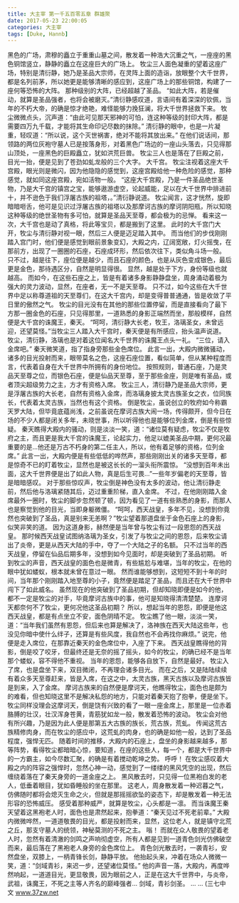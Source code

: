 ```yaml
---
title: 大主宰 第一千五百零五章 群雄聚
date: 2017-05-23 22:00:05
categories: 大主宰
tags: [Duke, Hannb]
---
```


黑色的广场，肃穆的矗立于重重山墓之间，散发着一种浩大沉重之气，一座座的黑色铜馆竖立，静静的矗立在这座巨大的广场上。
牧尘三人面色凝重的望着这座广场，特别是清衍静，她乃是圣品大宗师，在灵阵上面的造诣，放眼整个大千世界，都是名列前茅，所以她更是能够清晰的感应到，这座广场上的那些铜馆，构建了一座何等恐怖的大阵。
那种级别的大阵，已经超越了圣品。
“如此大阵，若是催动，就算是圣品强者，也将会被磨灭。”清衍静感叹道，言语间有着深深的钦佩，当年的不朽大帝，的确是惊才绝艳，难怪能够力挽狂澜，将大千世界拯救下来。
牧尘微微点头，沉声道：“由此可见那天邪神的可怕，连这种等级的封印大阵，都是需要四万九千载，才能将其生命印记尽数的抹除。”
清衍静的眼中，也是一片凝重，轻叹道：“所以说，这个灭世祸害，绝对不能将其放出来。”
在他们说话间，那领路的两位灰袍守墓人已是按落身形，对着黑色广场边的一座山头落去，只见得那山顶处，一座黑色的巨殿矗立，犹如洪荒巨兽。
牧尘三人也是落在了巨殿之前，目光一抬，便是见到了苍劲如虬龙般的三个大字。
大千宫。
牧尘注视着这座大千宫殿，眼光则是微闪，因为他隐隐的感觉到，这座宫殿给他一种危险的感觉，那种感觉，就如同这座宫殿，宛如活物一般。
“这座大千宫殿，乃是一件圣品绝世圣物，乃是大千宫的镇宫之宝，能够遨游虚空，论起威能，足以在大千世界中排进前十，并不逊色于我们浮屠古族的祖塔，。”清衍静说道。
牧尘闻言，这才恍然，旋即暗暗咂舌，他可是见识过浮屠古族的祖塔以及那摩诃古族的摩诃阴阳瓶，所以知晓这种等级的绝世圣物有多可怕，就算是圣品天至尊，都会极为的忌惮。
看来这一次，大千宫也是动了真格，将此等宝贝，都是搬到了这里。
此时的大千宫门大开，牧尘与清衍静对视一眼，然后三人便是迈足踏入其中。
而当他们的步伐刚刚踏入宫门时，他们便是感觉到眼前景象变幻，大殿之内，辽阔宽敞，灯火摇曳，在那前方，出现了一圈圈的石座，石座成环形，然后依次往下，类似角斗场一般。
只不过，越是往下，座位便是越少，而且石座的颜色，也是从灰色变成银色，最后更是金色，那待遇区分，自然是明显得很。
显然，越是处于下方，身份等级也就越高。
而如今，在这些石座之上，皆是有着诸多身影静静盘坐，周身涌动着极为强大的灵力波动，显然，在座者，无一不是天至尊。
只不过，如今这些在大千世界中足以称尊道祖的天至尊们，在这大千宫内，却是变得普普通通，皆是收敛了平日里的傲然之气。
牧尘的目光没有在其他的那些位置停留，而是直接看向了最下方那一圈金色的石座，只见得那里，一道熟悉的身影正端然而坐，那般模样，自然便是大千宫的诛魔王，秦天。
“呵呵，清衍静大长老，牧王，洛璃圣女，未曾远迎，还望莫怪。”当牧尘三人踏入大千宫时，秦天便是有所感应，抬头温声说道。
牧尘，清衍静，洛璃也是对着这位闻名大千世界的诛魔王点头一礼。
“三位，请入金席吧。”
秦天微笑道，指了指身旁那些金色席位。
此言一出，大殿内微微骚动，诸多的目光投射而来，眼带莫名之色，这座石座位置，看似简单，但从某种程度而言，代表着自身在大千世界中所拥有的身份地位。
按照规则，普通石座，乃是灵品天至尊之位，而银色石座，便是仙品天至尊，至于那些金座，则是唯有圣品，或者顶尖超级势力之主，方才有资格入席。
牧尘三人，清衍静乃是圣品大宗师，更是浮屠古族的大长老，自然有资格入金席，而洛璃身披太灵古族圣女之衣，位同族长，代表着太灵古族，当然也有这个资格。
倒是牧尘，虽说创立的牧府如今称霸天罗大陆，但毕竟底蕴尚浅，之前虽说在摩诃古族大闹一场，传得颇开，但今日在场的不少人都是闭关多年，未晓世事，所以听得他也是能够位列金席，倒是有些惊疑。
秦天瞧得大殿内的骚动，则是淡淡一笑，道：“诸位莫有疑虑，牧尘不仅是牧府之主，而且更是我大千宫的诛魔王，论起实力，他足以媲美圣品中期，更何况最重要的是...他还是万古不朽身的第二任主人，所以，他有着足够的资格，位列金席。”
此言一出，大殿内便是有些低低的哗然声，那些刚刚出关的诸多天至尊，都是惊奇不已的盯着牧尘，显然也是被这长长的一溜头衔所震惊。
“没想到百年未出面，这大千世界便是出了如此人物，真是后生可畏...”一些年岁偏老的天至尊，皆是暗暗感叹。
对于那些惊叹声，牧尘倒是神色没有太多的波动，他让清衍静走前，然后他与洛璃紧随其后，迈过重重阶梯，直入金席。
不过，在他刚刚踏入金席最外一圈时，牧尘的脚步忽然顿了顿，因为看见了一道有些熟悉的身影，而那人也是察觉到他的目光，当即身躯微僵。
“呵呵，西天战皇，多年不见，没想到你竟然也突破到了圣品，真是别来无恙啊？”牧尘望着那道盘坐于金色石座上的身影，似笑非笑的道。
因为这道身影，赫然便是当年曾与牧尘有过一段恩怨的西天战皇。
那时候西天战皇试图纳洛璃为圣女，引发了与牧尘之间的恩怨，后来牧尘请出了炎帝，更是从西天大陆的手中，夺了一个大陆之子的名额。
只不过当年的西天战皇，停留在仙品后期多年，没想到如今见面时，却是突破到了圣品初期。
听到牧尘的声音，西天战皇的面色也是微青，有些尴尬与难堪，当年的牧尘，在他的眼中犹如蝼蚁，根本就未曾在意过一眼。
然而谁能够想到，这短短不到十年的时间，当年那个刚刚踏入地至尊的小子，竟然便是踏足了圣品，而且还在大千世界中闯下了如此威名。
虽然现在的他突破到了圣品初期，但却知晓即便是如今的他，都不一定是牧尘的对手，毕竟摩诃古族中的事，他可是知晓得清清楚楚。
连摩诃天都奈何不了牧尘，更何况他这圣品初期？
所以，想起当年的恩怨，即便是他这西天战皇，都是有点坐立不安，面色阴晴不定。
牧尘瞧了他一眼，淡淡一笑，道：“当年我们虽然有恩怨，但后来也算是解决了，洛神族在西天大陆这些年，也没见你暗中使什么绊子，还算是有些风度，我自然也不会再找你麻烦。”
说完，他便是走入席位，在那靠近秦天的金色席位中，入座了下来。
西天战皇瞧得他的背影，倒是咬了咬牙，但最终还是无奈的摇了摇头，如今的牧尘，的确已经不是当年那个蝼蚁，容不得他不重视。
当年的恩怨，能够各自放下，自然是最好。
牧尘入了席，也是盘坐下来，双目微闭，不再理会诸多目光。
而在之后，又是陆陆续续有着众多天至尊赶来，皆是入席，在这之中，太灵古族，黑天古族以及摩诃古族皆是到来，入了金席。
摩诃古族来的自然便是摩诃天，他瞧得牧尘，面色也是颇为的难看，但也知晓这里不是解决私怨的地方，只能对着秦天抱了抱拳，便是坐下。
牧尘同样没理会这摩诃天，倒是饶有兴致的看了一眼一座金席上，那里是一位赤着胳膊的壮汉，壮汉浑身苍黄，青筋犹如龙一般，散发着恐怖的波动。
牧尘会对他有所兴趣，乃是因为此人便是那第五大古族的族长，荒古族，荒虬。
传闻这荒古族精修肉身，而在牧尘的感应中，这荒虬的肉身，也的确是如他一般，达到了圣品程度，强悍无匹。
随着时间的推移，大殿内的石座上，盘坐的身影越来越多，那等阵势，看得牧尘都暗暗心惊，要知道，在座的这些人，每一个，都是大千世界中的一方霸主，如今尽数汇聚，的确是有着搅动乾坤之势。
呼呼！
在牧尘感叹着大殿之内的阵容之强悍时，忽然心神一动，感觉到了一缕缕的黑风凭空的出现，然后缠绕着落在了秦天身旁的一道金座之上。
黑风散去时，只见得一位黑袍白发的老人，低垂着眼目，犹如昏睡般的坐在那里。
这老人，周身散发着一种迟暮之气，仿佛随时都将会熄灭生命之火，但就是那摇摇欲坠的姿态下，却是散发着一种无法形容的恐怖威压。
感受着那种威严，就算是牧尘，心头都是一凛。
而当诛魔王秦天望着这黑袍老人时，面色也是肃然起来，抱拳道：“秦天见过不死老前辈。”
大殿内微微哗然，一道道敬畏的目光，都是投射而来，显然，这位老人，就是镇守北荒之丘，那支守墓人的统领，神秘莫测的不死之主。
嗡！
而就在众人敬畏的望着老人时，忽然有着清澈的剑鸣之声响彻虚空，所有人都是见到一道青色剑光仿佛破空而来，最后落在了黑袍老人身旁的金色席位上。
青色剑光散去时，一袭青衫，安然盘坐，双膝上，一柄青锋长剑，静静平放。
他抬起头来，冲着在场众人微微一笑，道：“剑域青衫，来迟一步，还望诸位莫怪。”
他的声音一落，大殿内，再度哗然响起，一道道目光，更显敬畏，因为眼前之人，正是在这大千世界中，与炎帝，武祖，诛魔王，不死之主等人齐名的巅峰强者...
剑域，青衫剑圣。
...
...
(三七中文 www.37zw.net